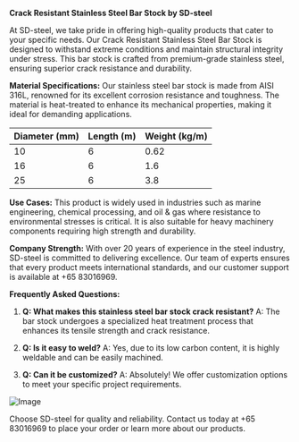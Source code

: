 **Crack Resistant Stainless Steel Bar Stock by SD-steel**

At SD-steel, we take pride in offering high-quality products that cater to your specific needs. Our Crack Resistant Stainless Steel Bar Stock is designed to withstand extreme conditions and maintain structural integrity under stress. This bar stock is crafted from premium-grade stainless steel, ensuring superior crack resistance and durability.

**Material Specifications:**
Our stainless steel bar stock is made from AISI 316L, renowned for its excellent corrosion resistance and toughness. The material is heat-treated to enhance its mechanical properties, making it ideal for demanding applications.

| **Diameter (mm)** | **Length (m)** | **Weight (kg/m)** |
|--------------------|----------------|-------------------|
| 10                 | 6              | 0.62              |
| 16                 | 6              | 1.6                |
| 25                 | 6              | 3.8                |

**Use Cases:**
This product is widely used in industries such as marine engineering, chemical processing, and oil & gas where resistance to environmental stresses is critical. It is also suitable for heavy machinery components requiring high strength and durability.

**Company Strength:**
With over 20 years of experience in the steel industry, SD-steel is committed to delivering excellence. Our team of experts ensures that every product meets international standards, and our customer support is available at +65 83016969.

**Frequently Asked Questions:**

1. **Q: What makes this stainless steel bar stock crack resistant?**
   A: The bar stock undergoes a specialized heat treatment process that enhances its tensile strength and crack resistance.

2. **Q: Is it easy to weld?**
   A: Yes, due to its low carbon content, it is highly weldable and can be easily machined.

3. **Q: Can it be customized?**
   A: Absolutely! We offer customization options to meet your specific project requirements.

![Image](https://github.com/user-attachments/assets/2567258e-e124-4816-932d-1809bd27ef0b)

Choose SD-steel for quality and reliability. Contact us today at +65 83016969 to place your order or learn more about our products.